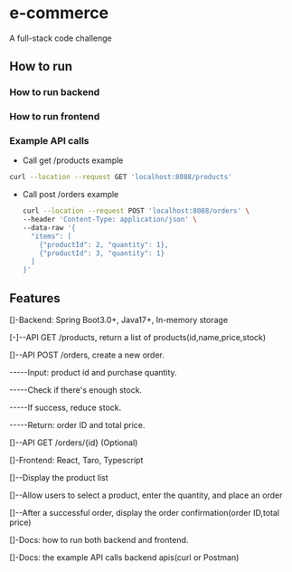 # e-commerce

A full-stack code challenge

## How to run

### How to run backend

### How to run frontend

### Example API calls

* Call get /products example

```bash
curl --location --request GET 'localhost:8088/products'
```

* Call post /orders example

  ```bash
  curl --location --request POST 'localhost:8088/orders' \
  --header 'Content-Type: application/json' \
  --data-raw '{
    "items": [
      {"productId": 2, "quantity": 1},
      {"productId": 3, "quantity": 1}
    ]
  }'
  ```


## Features

\[\]-Backend: Spring Boot3.0+, Java17+, In-memory storage

\[-\]--API GET /products, return a list of products(id,name,price,stock)

\[\]--API POST /orders, create a new order.

\-----Input: product id and purchase quantity.

\-----Check if there's enough stock.

\-----If success, reduce stock.

\-----Return: order ID and total price.

\[\]--API GET /orders/{id} (Optional)

\[\]-Frontend: React, Taro, Typescript

\[\]--Display the product list

\[\]--Allow users to select a product, enter the quantity, and place an order

\[\]--After a successful order, display the order confirmation(order ID,total price)

\[\]-Docs: how to run both backend and frontend.

\[\]-Docs: the example API calls backend apis(curl or Postman)


